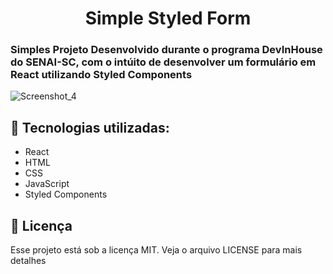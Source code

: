 <h1 align="center">Simple Styled Form</h1>

### Simples Projeto Desenvolvido durante o programa DevInHouse do SENAI-SC, com o intúito de desenvolver um formulário em React utilizando Styled Components

![Screenshot_4](https://user-images.githubusercontent.com/69046512/139499591-63531af5-ae11-4a67-91e6-21ac0626d97c.png)

<h2>🚀 Tecnologias utilizadas:</h2>

- React
- HTML
- CSS
- JavaScript
- Styled Components
  
<h2>📝 Licença</h2>
Esse projeto está sob a licença MIT. Veja o arquivo LICENSE para mais detalhes
